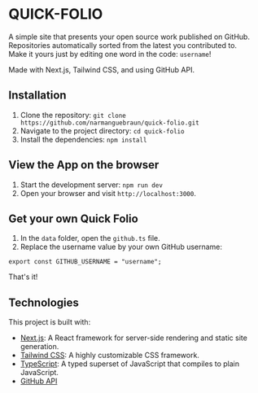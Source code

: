 # QUICK-FOLIO

A simple site that presents your open source work published on GitHub.  
Repositories automatically sorted from the latest you contributed to.  
Make it yours just by editing one word in the code: `username`!

Made with Next.js, Tailwind CSS, and using GitHub API.

## Installation

1. Clone the repository: `git clone https://github.com/narmanguebraun/quick-folio.git`
2. Navigate to the project directory: `cd quick-folio`
3. Install the dependencies: `npm install`

## View the App on the browser

1. Start the development server: `npm run dev`
2. Open your browser and visit `http://localhost:3000`.

## Get your own Quick Folio

1. In the `data` folder, open the `github.ts` file.
2. Replace the username value by your own GitHub username:

```
export const GITHUB_USERNAME = "username";
```

That's it!

## Technologies

This project is built with:

- [Next.js](https://nextjs.org/docs): A React framework for server-side rendering and static site generation.
- [Tailwind CSS](https://tailwindcss.com/docs/installation): A highly customizable CSS framework.
- [TypeScript](https://www.typescriptlang.org/docs/): A typed superset of JavaScript that compiles to plain JavaScript.
- [GitHub API](https://docs.github.com/en/rest?apiVersion=2022-11-28)
